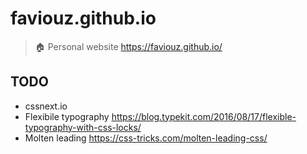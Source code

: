 # faviouz.github.io

> :house: Personal website https://faviouz.github.io/

## TODO

- cssnext.io
- Flexibile typography https://blog.typekit.com/2016/08/17/flexible-typography-with-css-locks/
- Molten leading https://css-tricks.com/molten-leading-css/

